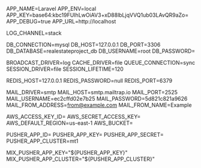 APP_NAME=Laravel
APP_ENV=local
APP_KEY=base64:kbc19FUIhLwOiAV3+xD88lbLjqVVQ1ub03LAvQR9aZo=
APP_DEBUG=true
APP_URL=http://localhost

LOG_CHANNEL=stack

DB_CONNECTION=mysql
DB_HOST=127.0.0.1
DB_PORT=3306
DB_DATABASE=realestateproject_db
DB_USERNAME=root
DB_PASSWORD=

BROADCAST_DRIVER=log
CACHE_DRIVER=file
QUEUE_CONNECTION=sync
SESSION_DRIVER=file
SESSION_LIFETIME=120

REDIS_HOST=127.0.0.1
REDIS_PASSWORD=null
REDIS_PORT=6379


MAIL_DRIVER=smtp
MAIL_HOST=smtp.mailtrap.io
MAIL_PORT=2525
MAIL_USERNAME=ec2cffd02e7b25
MAIL_PASSWORD=5d821c821a9626
MAIL_FROM_ADDRESS=from@example.com
MAIL_FROM_NAME=Example

AWS_ACCESS_KEY_ID=
AWS_SECRET_ACCESS_KEY=
AWS_DEFAULT_REGION=us-east-1
AWS_BUCKET=

PUSHER_APP_ID=
PUSHER_APP_KEY=
PUSHER_APP_SECRET=
PUSHER_APP_CLUSTER=mt1

MIX_PUSHER_APP_KEY="${PUSHER_APP_KEY}"
MIX_PUSHER_APP_CLUSTER="${PUSHER_APP_CLUSTER}"
